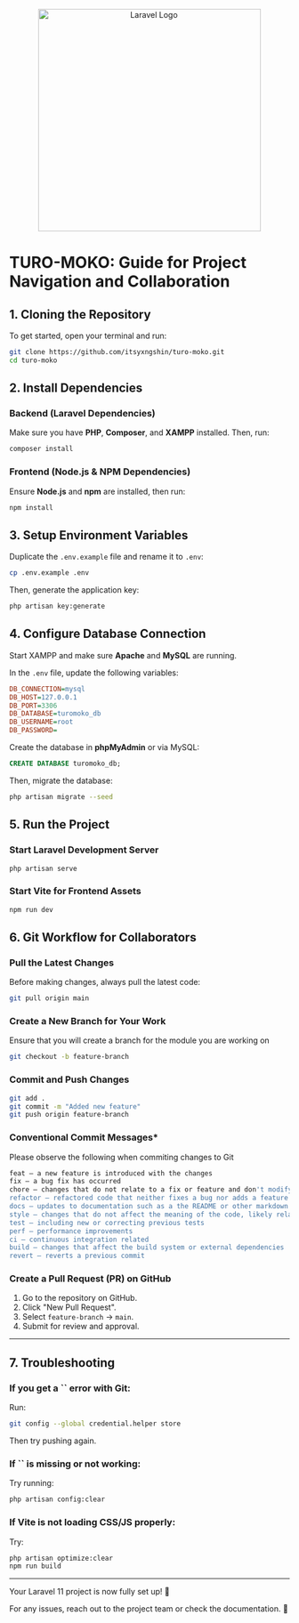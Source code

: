 <p align="center"><a href="https://laravel.com" target="_blank"><img src="https://raw.githubusercontent.com/laravel/art/master/logo-lockup/5%20SVG/2%20CMYK/1%20Full%20Color/laravel-logolockup-cmyk-red.svg" width="400" alt="Laravel Logo"></a></p>

# TURO-MOKO: Guide for Project Navigation and Collaboration

## **1. Cloning the Repository**

To get started, open your terminal and run:

```sh
git clone https://github.com/itsyxngshin/turo-moko.git
cd turo-moko
```

## **2. Install Dependencies**

### **Backend (Laravel Dependencies)**

Make sure you have **PHP**, **Composer**, and **XAMPP** installed. Then, run:

```sh
composer install
```

### **Frontend (Node.js & NPM Dependencies)**

Ensure **Node.js** and **npm** are installed, then run:

```sh
npm install
```

## **3. Setup Environment Variables**

Duplicate the `.env.example` file and rename it to `.env`:

```sh
cp .env.example .env
```

Then, generate the application key:

```sh
php artisan key:generate
```

## **4. Configure Database Connection**

Start XAMPP and make sure **Apache** and **MySQL** are running.

In the `.env` file, update the following variables:

```ini
DB_CONNECTION=mysql
DB_HOST=127.0.0.1
DB_PORT=3306
DB_DATABASE=turomoko_db
DB_USERNAME=root
DB_PASSWORD=
```

Create the database in **phpMyAdmin** or via MySQL:

```sql
CREATE DATABASE turomoko_db;
```

Then, migrate the database:

```sh
php artisan migrate --seed
```

## **5. Run the Project**

### **Start Laravel Development Server**

```sh
php artisan serve
```

### **Start Vite for Frontend Assets**

```sh
npm run dev
```

## **6. Git Workflow for Collaborators**

### **Pull the Latest Changes**

Before making changes, always pull the latest code:

```sh
git pull origin main
```

### **Create a New Branch for Your Work** 
Ensure that you will create a branch for the module you are working on

```sh
git checkout -b feature-branch
```

### **Commit and Push Changes**

```sh
git add .
git commit -m "Added new feature"
git push origin feature-branch
```

### **Conventional Commit Messages***
Please observe the following when commiting changes to Git

```sh
feat – a new feature is introduced with the changes
fix – a bug fix has occurred
chore – changes that do not relate to a fix or feature and don't modify src or test files (for example updating dependencies)
refactor – refactored code that neither fixes a bug nor adds a feature
docs – updates to documentation such as a the README or other markdown files
style – changes that do not affect the meaning of the code, likely related to code formatting such as white-space, missing semi-colons, and so on.
test – including new or correcting previous tests
perf – performance improvements
ci – continuous integration related
build – changes that affect the build system or external dependencies
revert – reverts a previous commit
```

### **Create a Pull Request (PR) on GitHub**

1. Go to the repository on GitHub.
2. Click "New Pull Request".
3. Select `feature-branch` → `main`.
4. Submit for review and approval.

---

## **7. Troubleshooting**

### **If you get a **``** error with Git:**

Run:

```sh
git config --global credential.helper store
```

Then try pushing again.

### **If **``** is missing or not working:**

Try running:

```sh
php artisan config:clear
```

### **If Vite is not loading CSS/JS properly:**

Try:

```sh
php artisan optimize:clear
npm run build
```

---

Your Laravel 11 project is now fully set up! 🎉

For any issues, reach out to the project team or check the documentation. 🚀

